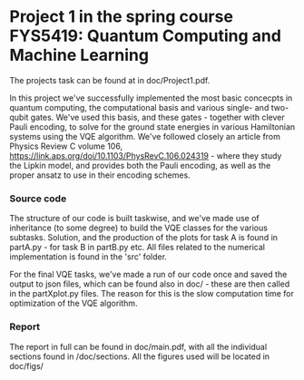 # Project 1 in the spring course FYS5419: Quantum Computing and Machine Learning

The projects task can be found at in doc/Project1.pdf. 

In this project we've successfully implemented the most basic concecpts in quantum computing, the computational basis and various single- and two-qubit gates. We've used this basis, and these gates - together with clever Pauli encoding, to solve for the ground state energies in various Hamiltonian systems using the VQE algorithm. We've followed closely an article from Physics Review C volume 106, https://link.aps.org/doi/10.1103/PhysRevC.106.024319 - where they study the Lipkin model, and provides both the Pauli encoding, as well as the proper ansatz to use in their encoding schemes. 

### Source code
The structure of our code is built taskwise, and we've made use of inheritance (to some degree) to build the VQE classes for the various subtasks. 
Solution, and the production of the plots for task A is found in partA.py - for task B in partB.py etc. All files related to the numerical implementation is 
found in the 'src' folder.

For the final VQE tasks, we've made a run of our code once and saved the output to json files, which can be found also in doc/ - these are then called in the partXplot.py files. 
The reason for this is the slow computation time for optimization of the VQE algorithm. 

### Report
The report in full can be found in doc/main.pdf, with all the individual sections found in /doc/sections. All the figures used will be located in doc/figs/
